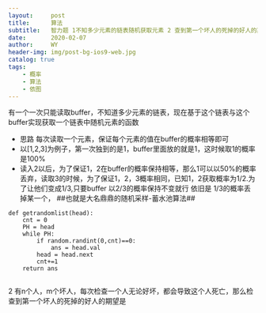 ```yaml
---
layout:     post
title:      算法
subtitle:   智力题 1不知多少元素的链表随机获取元素 2 查到第一个坏人的死掉的好人的期望
date:       2020-02-07
author:     WY
header-img: img/post-bg-ios9-web.jpg
catalog: true
tags:
    - 概率
    - 算法
    - 依图
---
```


<head>
    <script src="https://cdn.mathjax.org/mathjax/latest/MathJax.js?config=TeX-AMS-MML_HTMLorMML" type="text/javascript"></script>
    <script type="text/x-mathjax-config">
        MathJax.Hub.Config({
            tex2jax: {
            skipTags: ['script', 'noscript', 'style', 'textarea', 'pre'],
            inlineMath: [['$','$']]
            }
        });
    </script>
</head>

有一个一次只能读取buffer，不知道多少元素的链表，现在基于这个链表与这个buffer实现获取一个链表中随机元素的函数

- 思路 每次读取一个元素，保证每个元素的值在buffer的概率相等即可
- 以[1,2,3]为例子，第一次独到的是1，buffer里面放的就是1，这时候取1的概率是100%
- 读入2以后，为了保证1，2在buffer的概率保持相等，那么1可以以50%的概率丢弃，读取3的时候，为了保证1，2，3概率相同，已知1，2获取概率为1/2.为了让他们变成1/3,只要buffer 以2/3的概率保持不变就行
依旧是 1/3的概率丢掉某一个， ##也就是大名鼎鼎的随机采样-蓄水池算法##

```
def getrandomlist(head):
    cnt = 0
    PH = head
    while PH:
        if random.randint(0,cnt)==0:
            ans = head.val
        head = head.next
        cnt+=1
    return ans


```

2 有n个人，m个坏人，每次检查一个人无论好坏，都会导致这个人死亡，那么检查到第一个坏人的死掉的好人的期望是
